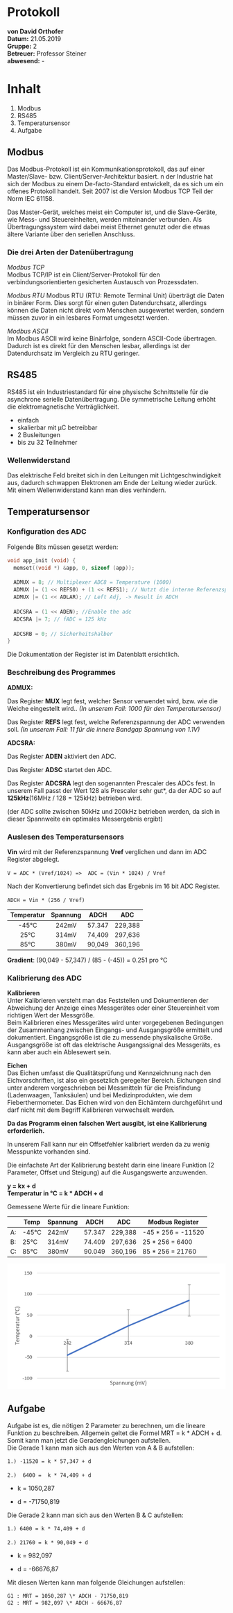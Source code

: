 # Protokoll  
**von David Orthofer**  
**Datum:** 21.05.2019  
**Gruppe:** 2  
**Betreuer:** Professor Steiner  
**abwesend:** -  
  
# Inhalt  
1. Modbus  
1. RS485  
1. Temperatursensor  
1. Aufgabe  

## Modbus  
Das Modbus-Protokoll ist ein Kommunikationsprotokoll, das auf einer Master/Slave- bzw. Client/Server-Architektur basiert. n der Industrie hat sich der Modbus zu einem De-facto-Standard entwickelt, da es sich um ein offenes Protokoll handelt. Seit 2007 ist die Version Modbus TCP Teil der Norm IEC 61158.  
  
Das Master-Gerät, welches meist ein Computer ist, und die Slave-Geräte, wie Mess- und Steuereinheiten, werden miteinander verbunden. Als Übertragungssystem wird dabei meist Ethernet genutzt oder die etwas ältere Variante über den seriellen Anschluss.  
  
### Die drei Arten der Datenübertragung  
*Modbus TCP*  
Modbus TCP/IP ist ein Client/Server-Protokoll für den verbindungsorientierten gesicherten Austausch von Prozessdaten.  
  
*Modbus RTU*
Modbus RTU (RTU: Remote Terminal Unit) überträgt die Daten in binärer Form. Dies sorgt für einen guten Datendurchsatz, allerdings können die Daten nicht direkt vom Menschen ausgewertet werden, sondern müssen zuvor in ein lesbares Format umgesetzt werden.  
  
*Modbus ASCII*  
Im Modbus ASCII wird keine Binärfolge, sondern ASCII-Code übertragen. Dadurch ist es direkt für den Menschen lesbar, allerdings ist der Datendurchsatz im Vergleich zu RTU geringer.  
  
## RS485  
RS485 ist ein Industriestandard für eine physische Schnittstelle für die asynchrone serielle Datenübertragung. Die symmetrische Leitung erhöht die elektromagnetische Verträglichkeit.  
  
- einfach  
- skalierbar mit µC betreibbar  
- 2 Busleitungen  
- bis zu 32 Teilnehmer  
  
### Wellenwiderstand
Das elektrische Feld breitet sich in den Leitungen mit Lichtgeschwindigkeit aus, dadurch schwappen Elektronen am Ende der Leitung wieder zurück. Mit einem Wellenwiderstand kann man dies verhindern.  
  
## Temperatursensor  
  
### Konfiguration des ADC

Folgende Bits müssen gesetzt werden:

```c
void app_init (void) {
  memset((void *) &app, 0, sizeof (app));

  ADMUX = 8; // Multiplexer ADC8 = Temperature (1000)
  ADMUX |= (1 << REFS0) + (1 << REFS1); // Nutzt die interne Referenzspannung VRef = 1.1V
  ADMUX |= (1 << ADLAR); // Left Adj, -> Result in ADCH

  ADCSRA = (1 << ADEN); //Enable the adc
  ADCSRA |= 7; // fADC = 125 kHz

  ADCSRB = 0; // Sicherheitshalber
}
```
  
Die Dokumentation der Register ist im Datenblatt ersichtlich.
  
### Beschreibung des Programmes  
  
**ADMUX:**

Das Register **MUX** legt fest, welcher Sensor verwendet wird, bzw. wie die Weiche eingestellt wird.. *(In unserem Fall: 1000 für den Temperatursensor)*

Das Register **REFS** legt fest, welche Referenzspannung der ADC
verwenden soll. *(In unserem Fall: 11 für die innere Bandgap
Spannung von 1.1V)*

**ADCSRA:**

Das Register **ADEN** aktiviert den ADC.

Das Register **ADSC** startet den ADC.

Das Register **ADCSRA** legt den sogenannten Prescaler des ADCs fest. In
unserem Fall passt der Wert 128 als Prescaler sehr gut*, da der ADC so
auf **125kHz**(16MHz / 128 = 125kHz) betrieben wird.

(der ADC sollte zwischen 50kHz und 200kHz betrieben werden, da sich in
dieser Spannweite ein optimales Messergebnis ergibt)  
  
### Auslesen des Temperatursensors

**Vin** wird mit der Referenzspannung **Vref** verglichen und dann im ADC Register abgelegt.
  
`V = ADC * (Vref/1024) => 
ADC = (Vin * 1024) / Vref`

Nach der Konvertierung befindet sich das Ergebnis im 16 bit ADC Register.

`ADCH = Vin * (256 / Vref)`

|Temperatur|Spannung|ADCH|ADC|
|:--------:|:---:|:--:|:---:|
|-45°C|242mV|57.347|229,388|
|25°C|314mV|74,409|297,636|
|85°C|380mV|90,049|360,196|

**Gradient**: (90,049 - 57,347) / (85 - (-45)) = 0.251 pro °C
  
### Kalibrierung des ADC  
**Kalibrieren**  
Unter Kalibrieren versteht man das Feststellen und Dokumentieren der Abweichung der Anzeige eines Messgerätes oder einer Steuereinheit vom richtigen Wert der Messgröße.  
Beim Kalibrieren eines Messgerätes wird unter vorgegebenen Bedingungen der Zusammenhang zwischen Eingangs- und Ausgangsgröße ermittelt und dokumentiert. Eingangsgröße ist die zu messende physikalische Größe. Ausgangsgröße ist oft das elektrische Ausgangssignal des Messgeräts, es kann aber auch ein Ablesewert sein.  
  
**Eichen**  
Das Eichen umfasst die Qualitätsprüfung und Kennzeichnung nach den Eichvorschriften, ist also ein gesetzlich geregelter Bereich. Eichungen sind unter anderem vorgeschrieben bei Messmitteln für die Preisfindung (Ladenwaagen, Tanksäulen) und bei Medizinprodukten, wie dem Fieberthermometer. Das Eichen wird von den Eichämtern durchgeführt und darf nicht mit dem Begriff Kalibrieren verwechselt werden.  
  
**Da das Programm einen falschen Wert ausgibt, ist eine Kalibrierung erforderlich.**  
  
In unserem Fall kann nur ein Offsetfehler kalibriert werden da zu wenig Messpunkte vorhanden sind.  
  
Die einfachste Art der Kalibrierung besteht darin eine lineare Funktion (2 Parameter, Offset und Steigung) auf die Ausgangswerte anzuwenden.  
  
**y = kx + d**  
**Temperatur in °C = k * ADCH + d**  
  
Gemessene Werte für die lineare Funktion:  
  
|   | Temp | Spannung | ADCH |ADC| Modbus Register   |  
|---|------|----------|------|---|------------------|
|A: | -45°C|  242mV   | 57.347 |229,388| -45 * 256 = -11520|  
|B: |  25°C |  314mV   | 74.409 |297,636|  25 * 256 = 6400  |  
|C: |  85°C |  380mV   | 90.049 |360,196|  85 * 256 = 21760 |  
  
![](https://github.com/ortdam14/labor/blob/master/DiagrammKalibrierung.PNG)  

## Aufgabe
  
Aufgabe ist es, die nötigen 2 Parameter zu berechnen, um die lineare Funktion zu beschreiben. Allgemein geltet die Formel MRT = k * ADCH + d. Somit kann man jetzt die Geradengleichungen aufstellen.  
Die Gerade 1 kann man sich aus den Werten von A & B aufstellen: 

    1.) -11520 = k * 57,347 + d
    
    2.)  6400 =  k * 74,409 + d 

- k = 1050,287 

- d = -71750,819

Die Gerade 2 kann man sich aus den Werten B & C aufstellen:

    1.) 6400 = k * 74,409 + d
    
    2.) 21760 = k * 90,049 + d

- k = 982,097

- d = -66676,87  
  
Mit diesen Werten kann man folgende Gleichungen aufstellen:

    G1 : MRT = 1050,287 \* ADCH - 71750,819
    G2 : MRT = 982,097 \* ADCH - 66676,87
